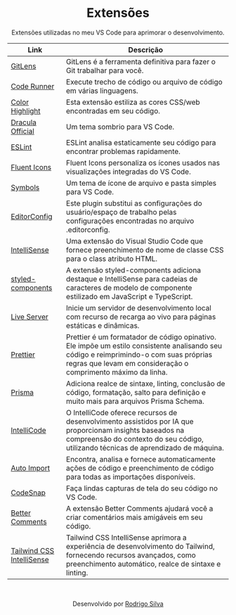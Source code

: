<div align="center">
  <h1>Extensões</h1>  
  <p>Extensões utilizadas no meu VS Code para aprimorar o desenvolvimento.</p>
</div>

Link | Descrição |
|---|---|
| [GitLens](https://marketplace.visualstudio.com/items?itemName=eamodio.gitlens) | GitLens é a ferramenta definitiva para fazer o Git trabalhar para você.
| [Code Runner](https://marketplace.visualstudio.com/items?itemName=formulahendry.code-runner) | Execute trecho de código ou arquivo de código em várias linguagens.
| [Color Highlight](https://marketplace.visualstudio.com/items?itemName=naumovs.color-highlight) | Esta extensão estiliza as cores CSS/web encontradas em seu código.
| [Dracula Official](https://marketplace.visualstudio.com/items?itemName=dracula-theme.dracula) | Um tema sombrio para VS Code.
| [ESLint](https://marketplace.visualstudio.com/items?itemName=dbaeumer.vscode-eslint) | ESLint analisa estaticamente seu código para encontrar problemas rapidamente.
| [Fluent Icons](https://marketplace.visualstudio.com/items?itemName=miguelsolorio.fluent-icons) | Fluent Icons personaliza os ícones usados ​​nas visualizações integradas do VS Code.
| [Symbols](https://marketplace.visualstudio.com/items?itemName=miguelsolorio.symbols) | Um tema de ícone de arquivo e pasta simples para VS Code.
| [EditorConfig](https://marketplace.visualstudio.com/items?itemName=EditorConfig.EditorConfig) | Este plugin substitui as configurações do usuário/espaço de trabalho pelas configurações encontradas no arquivo .editorconfig.
| [IntelliSense](https://marketplace.visualstudio.com/items?itemName=Zignd.html-css-class-completion) | Uma extensão do Visual Studio Code que fornece preenchimento de nome de classe CSS para o class atributo HTML.
| [styled-components](https://marketplace.visualstudio.com/items?itemName=styled-components.vscode-styled-components) | A extensão styled-components adiciona destaque e IntelliSense para cadeias de caracteres de modelo de componente estilizado em JavaScript e TypeScript.
| [Live Server](https://marketplace.visualstudio.com/items?itemName=ritwickdey.LiveServer) | Inicie um servidor de desenvolvimento local com recurso de recarga ao vivo para páginas estáticas e dinâmicas.
| [Prettier](https://marketplace.visualstudio.com/items?itemName=esbenp.prettier-vscode) | Prettier é um formatador de código opinativo. Ele impõe um estilo consistente analisando seu código e reimprimindo-o com suas próprias regras que levam em consideração o comprimento máximo da linha.
| [Prisma](https://marketplace.visualstudio.com/items?itemName=Prisma.prisma) | Adiciona realce de sintaxe, linting, conclusão de código, formatação, salto para definição e muito mais para arquivos Prisma Schema.
| [IntelliCode](https://marketplace.visualstudio.com/items?itemName=VisualStudioExptTeam.vscodeintellicode) | O IntelliCode oferece recursos de desenvolvimento assistidos por IA que proporcionam insights baseados na compreensão do contexto do seu código, utilizando técnicas de aprendizado de máquina.
| [Auto Import](https://marketplace.visualstudio.com/items?itemName=steoates.autoimport) | Encontra, analisa e fornece automaticamente ações de código e preenchimento de código para todas as importações disponíveis.
| [CodeSnap](https://marketplace.visualstudio.com/items?itemName=adpyke.codesnap) | Faça lindas capturas de tela do seu código no VS Code.
| [Better Comments](https://marketplace.visualstudio.com/items?itemName=aaron-bond.better-comments) | A extensão Better Comments ajudará você a criar comentários mais amigáveis ​​em seu código.
| [Tailwind CSS IntelliSense](https://marketplace.visualstudio.com/items?itemName=bradlc.vscode-tailwindcss) | Tailwind CSS IntelliSense aprimora a experiência de desenvolvimento do Tailwind, fornecendo recursos avançados, como preenchimento automático, realce de sintaxe e linting.

<br/>
<p align="center">Desenvolvido por <a href="https://www.linkedin.com/in/rodrigo-de-jesus-silva/">Rodrigo Silva</a>
</p>
